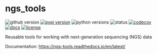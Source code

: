 # ngs_tools
![github version](https://img.shields.io/badge/Version-1.7.0-informational)
[![pypi version](https://img.shields.io/pypi/v/ngs-tools)](https://pypi.org/project/ngs-tools/1.7.0/)
![python versions](https://img.shields.io/pypi/pyversions/ngs-tools)
![status](https://github.com/Lioscro/ngs-tools/workflows/CI/badge.svg)
[![codecov](https://codecov.io/gh/Lioscro/ngs-tools/branch/main/graph/badge.svg?token=CITIPF64QZ)](https://codecov.io/gh/Lioscro/ngs-tools)
[![docs](https://readthedocs.org/projects/ngs-tools/badge/?version=latest)](https://ngs-tools.readthedocs.io/en/latest/?badge=latest)
[![license](https://img.shields.io/pypi/l/ngs-tools)](LICENSE)

Reusable tools for working with next-generation sequencing (NGS) data

Documentation: https://ngs-tools.readthedocs.io/en/latest/
